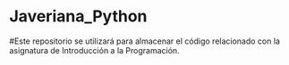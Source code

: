 # Javeriana_Python

#Este repositorio se utilizará para almacenar el código relacionado con la asignatura de Introducción a la Programación.
